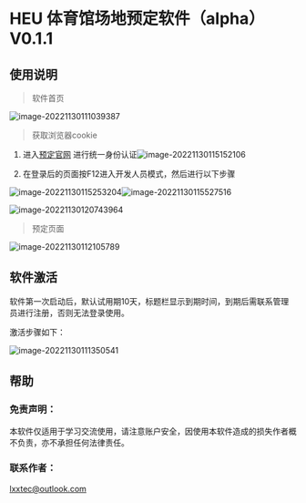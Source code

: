  

# HEU 体育馆场地预定软件（alpha）V0.1.1

## 使用说明

> 软件首页

![image-20221130111039387](C:/Users/Administrator/AppData/Roaming/Typora/typora-user-images/image-20221130111039387.png)





> 获取浏览器cookie

1. 进入[预定官网](http://yuding.hrbeu.edu.cn) 进行统一身份认证![image-20221130115152106](C:/Users/Administrator/AppData/Roaming/Typora/typora-user-images/image-20221130115152106.png)

2.  在登录后的页面按F12进入开发人员模式，然后进行以下步骤

   ![image-20221130115253204](C:/Users/Administrator/AppData/Roaming/Typora/typora-user-images/image-20221130115253204.png)![image-20221130115527516](C:/Users/Administrator/AppData/Roaming/Typora/typora-user-images/image-20221130115527516.png)

   ![image-20221130120743964](C:/Users/Administrator/AppData/Roaming/Typora/typora-user-images/image-20221130120743964.png)

> 预定页面

![image-20221130112105789](C:/Users/Administrator/AppData/Roaming/Typora/typora-user-images/image-20221130112105789.png)



## 软件激活

软件第一次启动后，默认试用期10天，标题栏显示到期时间，到期后需联系管理员进行注册，否则无法登录使用。

激活步骤如下：

![image-20221130111350541](C:/Users/Administrator/AppData/Roaming/Typora/typora-user-images/image-20221130111350541.png)



## 帮助

### 免责声明：

本软件仅适用于学习交流使用，请注意账户安全，因使用本软件造成的损失作者概不负责，亦不承担任何法律责任。

### 联系作者：

lxxtec@outlook.com

